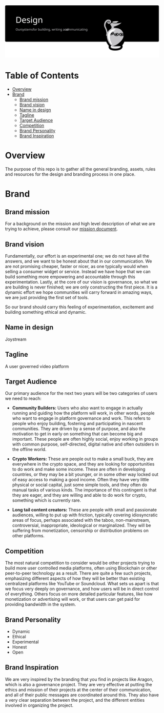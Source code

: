 <p align="center"><img src="design-repo.svg"></p>

Table of Contents
=================

<!-- TOC START min:1 max:3 link:true asterisk:false update:true -->
- [Overview](#overview)
- [Brand](#brand)
  - [Brand mission](#brand-mission)
  - [Brand vision](#brand-vision)
  - [Name in design](#name-in-design)
  - [Tagline](#tagline)
  - [Target Audience](#target-audience)
  - [Competition](#competition)
  - [Brand Personality](#brand-personality)
  - [Brand Inspiration](#brand-inspiration)
<!-- TOC END -->

# Overview

The purpose of this repo is to gather all the general branding, assets, rules and resources for the design and branding process in one place.

# Brand

## Brand mission
For a background on the mission and high level description of what we are trying to achieve, please consult our [mission document](https://github.com/Joystream/manifesto/blob/master/paper.pdf).

## Brand vision
Fundamentally, our effort is an experimental one; we do not have all the answers, and we want to be honest about that in our communication. We are not promising cheaper, faster or nicer, as one typically would when selling a consumer widget or service. Instead we have hope that we can build something more empowering and accountable through this experimentation. Lastly, at the core of our vision is governance, so what we are building is never finished; we are only constructing the first piece. It is a dynamic effort we hope communities will carry forward in amazing ways, we are just providing the first set of tools.

So our brand should carry this feeling of experimentation, excitement and building something ethical and dynamic.

## Name in design
Joystream

## Tagline
A user governed video platform

## Target Audience
Our primary audience for the next two years will be two categories of users we need to reach:

-  **Community Builders:** Users who also want to engage in actually running and guiding how the platform will work, in other words, people who want to engage in platform governance and work. This refers to people who enjoy building, fostering and participating in nascent communities. They are driven by a sense of purpose, and also the motivation to get in early on something that can become big and important. These people are often highly social, enjoy working in groups with common purpose, self-directed, digital native and often outsiders in the offline world.

- **Crypto Workers:** These are people out to make a small buck, they are everywhere in the crypto space, and they are looking for opportunities to do work and make some income. These are often in developing countries, or they may be a bit younger, or in some other way locked out of easy access to making a good income. Often they have very little physical or social capital, just some simple tools, and they often do manual tasks of various kinds. The importance of this contingent is that they are eager, and they are willing and able to do work for crypto, something which is currently rare.

- **Long tail content creators:** These are people with small and passionate audiences, willing to put up with friction, typically covering idiosyncratic areas of focus, perhaps associated with the taboo, non-mainstream, controversial, inappropriate, ideological or marginalized. They will be suffering from monetization, censorship or distribution problems on other platforms.

## Competition

The most natural competition to consider would be other projects trying to build more user controlled media platforms, often using Blockchain or other peer-to-peer technology as a result. There are quite a few such projects, emphasizing different aspects of how they will be better than existing centralized platforms like YouTube or Soundcloud. What sets us apart is that we focus very deeply on governance, and how users will be in direct control of everything. Others focus on more detailed particular features, like how monetization or advertising will work, or that users can get paid for providing bandwidth in the system.

## Brand Personality

- Dynamic
- Ethical
- Experimental
- Honest
- Open

## Brand Inspiration

We are very inspired by the branding that you find in projects like Aragon, which is also a governance project. They are very effective at putting the ethics and mission of their projects at the center of their communication, and all of their public messages are coordinated around this. They also have a very clear separation between the project, and the different entities involved in organizing the project.
